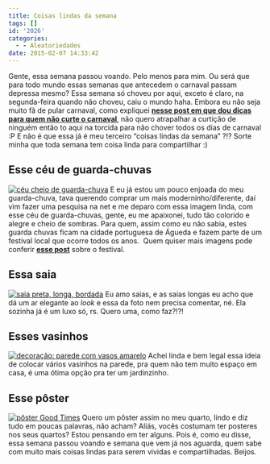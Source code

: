 ```yaml
---
title: Coisas lindas da semana
tags: []
id: '2026'
categories:
  - - Aleatoriedades
date: 2015-02-07 14:33:42
---
```


Gente, essa semana passou voando. Pelo menos para mim. Ou será que para todo mundo essas semanas que antecedem o carnaval passam depressa mesmo? Essa semana só choveu por aqui, exceto é claro, na segunda-feira quando não choveu, caiu o mundo haha. Embora eu não seja muito fã de pular carnaval, como expliquei **[nesse post em que dou dicas para quem não curte o carnaval](http://natalia.blog.br/2015/02/04/carnaval-para-quem-nao-gosta-de-carnaval-dicas-para-aproveitar-bem-o-feriado-prolongado/ "nesse post em que dou dicas para quem não curte o carnaval")**, não quero atrapalhar a curtição de ninguém então to aqui na torcida para não chover todos os dias de carnaval :P E não é que essa já é meu terceiro “coisas lindas da semana” ?!? Sorte minha que toda semana tem coisa linda para compartilhar :)

## Esse céu de guarda-chuvas

[![céu cheio de guarda-chuva ](http://natalia.blog.br/wp-content/uploads/2015/02/2bafa75a3b5e2bce0790241120c7c2d1-685x1024.jpg)](http://natalia.blog.br/wp-content/uploads/2015/02/2bafa75a3b5e2bce0790241120c7c2d1.jpg) E eu já estou um pouco enjoada do meu guarda-chuva, tava querendo comprar um mais moderninho/diferente, daí vim fazer uma pesquisa na net e me deparo com essa imagem linda, com esse céu de guarda-chuvas, gente, eu me apaixonei, tudo tão colorido e alegre e cheio de sombras. Para quem, assim como eu não sabia, estes guarda chuvas ficam na cidade portuguesa de Águeda e fazem parte de um festival local que ocorre todos os anos.  Quem quiser mais imagens pode conferir **[esse post](http://nomadesdigitais.com/a-instalacao-artistica-feita-com-guarda-chuvas-que-enche-as-ruas-de-uma-cidade-portuguesa-durante-o-verao/ "esse post")** sobre o festival.

## Essa saia

[![saia preta, longa, bordada ](http://natalia.blog.br/wp-content/uploads/2015/02/3198b458ab88412074f068a4065e975c-509x1024.jpg)](http://natalia.blog.br/wp-content/uploads/2015/02/3198b458ab88412074f068a4065e975c.jpg) Eu amo saias, e as saias longas eu acho que dá um ar elegante ao _look_ e essa da foto nem precisa comentar, né. Ela sozinha já é um luxo só, rs. Quero uma, como faz?!?!

## Esses vasinhos

[![decoração: parede com vasos amarelo](http://natalia.blog.br/wp-content/uploads/2015/02/32404c11c68fea513ce23abe9f3b1e91.jpg)](http://natalia.blog.br/wp-content/uploads/2015/02/32404c11c68fea513ce23abe9f3b1e91.jpg) Achei linda e bem legal essa ideia de colocar vários vasinhos na parede, pra quem não tem muito espaço em casa, é uma ótima opção pra ter um jardinzinho.

## Esse pôster

[![pôster Good Times](http://natalia.blog.br/wp-content/uploads/2015/02/647b70ef482989ee7ed7e7742ec22553-512x1024.jpg)](http://natalia.blog.br/wp-content/uploads/2015/02/647b70ef482989ee7ed7e7742ec22553.jpg) Quero um pôster assim no meu quarto, lindo e diz tudo em poucas palavras, não acham? Aliás, vocês costumam ter posteres nos seus quartos? Estou pensando em ter alguns. Pois é, como eu disse, essa semana passou voando e semana que vem já nos aguarda, quem sabe com muito mais coisas lindas para serem vividas e compartilhadas. Beijos.